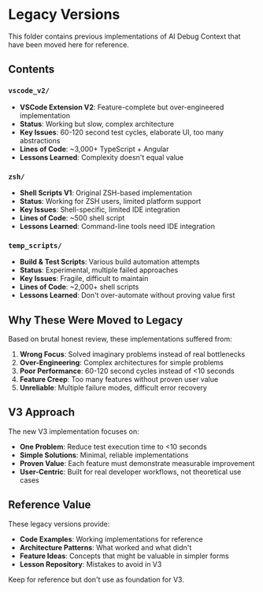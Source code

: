 # Legacy Versions

This folder contains previous implementations of AI Debug Context that have been moved here for reference.

## Contents

### `vscode_v2/` 
- **VSCode Extension V2**: Feature-complete but over-engineered implementation
- **Status**: Working but slow, complex architecture
- **Key Issues**: 60-120 second test cycles, elaborate UI, too many abstractions
- **Lines of Code**: ~3,000+ TypeScript + Angular
- **Lessons Learned**: Complexity doesn't equal value

### `zsh/`
- **Shell Scripts V1**: Original ZSH-based implementation  
- **Status**: Working for ZSH users, limited platform support
- **Key Issues**: Shell-specific, limited IDE integration
- **Lines of Code**: ~500 shell script
- **Lessons Learned**: Command-line tools need IDE integration

### `temp_scripts/`
- **Build & Test Scripts**: Various build automation attempts
- **Status**: Experimental, multiple failed approaches
- **Key Issues**: Fragile, difficult to maintain
- **Lines of Code**: ~2,000+ shell scripts
- **Lessons Learned**: Don't over-automate without proving value first

## Why These Were Moved to Legacy

Based on brutal honest review, these implementations suffered from:

1. **Wrong Focus**: Solved imaginary problems instead of real bottlenecks
2. **Over-Engineering**: Complex architectures for simple problems  
3. **Poor Performance**: 60-120 second cycles instead of <10 seconds
4. **Feature Creep**: Too many features without proven user value
5. **Unreliable**: Multiple failure modes, difficult error recovery

## V3 Approach

The new V3 implementation focuses on:
- **One Problem**: Reduce test execution time to <10 seconds
- **Simple Solutions**: Minimal, reliable implementations
- **Proven Value**: Each feature must demonstrate measurable improvement
- **User-Centric**: Built for real developer workflows, not theoretical use cases

## Reference Value

These legacy versions provide:
- **Code Examples**: Working implementations for reference
- **Architecture Patterns**: What worked and what didn't
- **Feature Ideas**: Concepts that might be valuable in simpler forms
- **Lesson Repository**: Mistakes to avoid in V3

Keep for reference but don't use as foundation for V3.